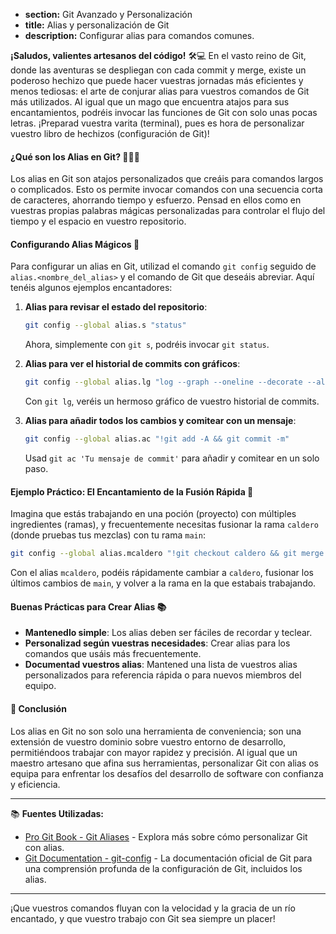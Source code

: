 * **section:** Git Avanzado y Personalización
* **title:** Alias y personalización de Git
* **description:** Configurar alias para comandos comunes.

**¡Saludos, valientes artesanos del código!** 🛠️💻 En el vasto reino de Git, donde las aventuras se despliegan con cada commit y merge, existe un poderoso hechizo que puede hacer vuestras jornadas más eficientes y menos tediosas: el arte de conjurar alias para vuestros comandos de Git más utilizados. Al igual que un mago que encuentra atajos para sus encantamientos, podréis invocar las funciones de Git con solo unas pocas letras. ¡Preparad vuestra varita (terminal), pues es hora de personalizar vuestro libro de hechizos (configuración de Git)!

#### ¿Qué son los Alias en Git? 🧙‍♂️✨

Los alias en Git son atajos personalizados que creáis para comandos largos o complicados. Esto os permite invocar comandos con una secuencia corta de caracteres, ahorrando tiempo y esfuerzo. Pensad en ellos como en vuestras propias palabras mágicas personalizadas para controlar el flujo del tiempo y el espacio en vuestro repositorio.

#### Configurando Alias Mágicos 🔮

Para configurar un alias en Git, utilizad el comando `git config` seguido de `alias.<nombre_del_alias>` y el comando de Git que deseáis abreviar. Aquí tenéis algunos ejemplos encantadores:

1. **Alias para revisar el estado del repositorio**:
   ```bash
   git config --global alias.s "status"
   ```
   Ahora, simplemente con `git s`, podréis invocar `git status`.

2. **Alias para ver el historial de commits con gráficos**:
   ```bash
   git config --global alias.lg "log --graph --oneline --decorate --all"
   ```
   Con `git lg`, veréis un hermoso gráfico de vuestro historial de commits.

3. **Alias para añadir todos los cambios y comitear con un mensaje**:
   ```bash
   git config --global alias.ac "!git add -A && git commit -m"
   ```
   Usad `git ac 'Tu mensaje de commit'` para añadir y comitear en un solo paso.

#### Ejemplo Práctico: El Encantamiento de la Fusión Rápida 🚀

Imagina que estás trabajando en una poción (proyecto) con múltiples ingredientes (ramas), y frecuentemente necesitas fusionar la rama `caldero` (donde pruebas tus mezclas) con tu rama `main`:

```bash
git config --global alias.mcaldero "!git checkout caldero && git merge main && git checkout -"
```

Con el alias `mcaldero`, podéis rápidamente cambiar a `caldero`, fusionar los últimos cambios de `main`, y volver a la rama en la que estabais trabajando.

#### Buenas Prácticas para Crear Alias 📚

- **Mantenedlo simple**: Los alias deben ser fáciles de recordar y teclear.
- **Personalizad según vuestras necesidades**: Crear alias para los comandos que usáis más frecuentemente.
- **Documentad vuestros alias**: Mantened una lista de vuestros alias personalizados para referencia rápida o para nuevos miembros del equipo.

#### 🤔 Conclusión

Los alias en Git no son solo una herramienta de conveniencia; son una extensión de vuestro dominio sobre vuestro entorno de desarrollo, permitiéndoos trabajar con mayor rapidez y precisión. Al igual que un maestro artesano que afina sus herramientas, personalizar Git con alias os equipa para enfrentar los desafíos del desarrollo de software con confianza y eficiencia.

---

📚 **Fuentes Utilizadas:**

- [Pro Git Book - Git Aliases](https://git-scm.com/book/en/v2/Git-Basics-Git-Aliases) - Explora más sobre cómo personalizar Git con alias.
- [Git Documentation - git-config](https://git-scm.com/docs/git-config) - La documentación oficial de Git para una comprensión profunda de la configuración de Git, incluidos los alias.

---

¡Que vuestros comandos fluyan con la velocidad y la gracia de un río encantado, y que vuestro trabajo con Git sea siempre un placer!
